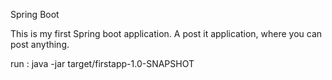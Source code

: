 Spring Boot

This is my first Spring boot application. A post it application, where you can post anything.

run :  java -jar target/firstapp-1.0-SNAPSHOT
